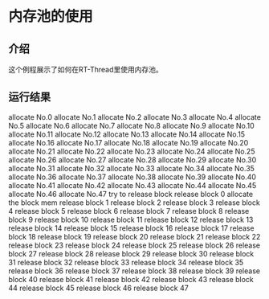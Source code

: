 # 内存池的使用 #

## 介绍 ##

这个例程展示了如何在RT-Thread里使用内存池。

## 运行结果 ##

allocate No.0
allocate No.1
allocate No.2
allocate No.3
allocate No.4
allocate No.5
allocate No.6
allocate No.7
allocate No.8
allocate No.9
allocate No.10
allocate No.11
allocate No.12
allocate No.13
allocate No.14
allocate No.15
allocate No.16
allocate No.17
allocate No.18
allocate No.19
allocate No.20
allocate No.21
allocate No.22
allocate No.23
allocate No.24
allocate No.25
allocate No.26
allocate No.27
allocate No.28
allocate No.29
allocate No.30
allocate No.31
allocate No.32
allocate No.33
allocate No.34
allocate No.35
allocate No.36
allocate No.37
allocate No.38
allocate No.39
allocate No.40
allocate No.41
allocate No.42
allocate No.43
allocate No.44
allocate No.45
allocate No.46
allocate No.47
try to release block
release block 0
allocate the block mem
release block 1
release block 2
release block 3
release block 4
release block 5
release block 6
release block 7
release block 8
release block 9
release block 10
release block 11
release block 12
release block 13
release block 14
release block 15
release block 16
release block 17
release block 18
release block 19
release block 20
release block 21
release block 22
release block 23
release block 24
release block 25
release block 26
release block 27
release block 28
release block 29
release block 30
release block 31
release block 32
release block 33
release block 34
release block 35
release block 36
release block 37
release block 38
release block 39
release block 40
release block 41
release block 42
release block 43
release block 44
release block 45
release block 46
release block 47
